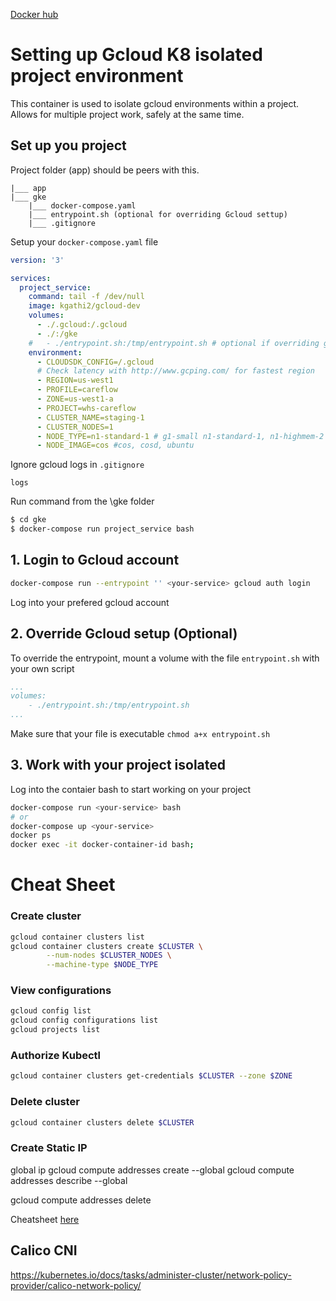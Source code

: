 [Docker hub](https://hub.docker.com/r/kgathi2/gcloud-dev)

# Setting up Gcloud K8 isolated project environment

This container is used to isolate gcloud environments within a project. Allows for multiple project work, safely at the same time.

## Set up you project

Project folder (app) should be peers with this.

```
|___ app
|___ gke
	|___ docker-compose.yaml
	|___ entrypoint.sh (optional for overriding Gcloud settup)
	|___ .gitignore
```

Setup your `docker-compose.yaml` file
```yaml
version: '3'

services:
  project_service:
    command: tail -f /dev/null
    image: kgathi2/gcloud-dev
    volumes:
      - ./.gcloud:/.gcloud
	  - ./:/gke
	#   - ./entrypoint.sh:/tmp/entrypoint.sh # optional if overriding gcloud setup
    environment:
      - CLOUDSDK_CONFIG=/.gcloud
      # Check latency with http://www.gcping.com/ for fastest region
      - REGION=us-west1
      - PROFILE=careflow
      - ZONE=us-west1-a
      - PROJECT=whs-careflow
      - CLUSTER_NAME=staging-1
      - CLUSTER_NODES=1
      - NODE_TYPE=n1-standard-1 # g1-small n1-standard-1, n1-highmem-2
      - NODE_IMAGE=cos #cos, cosd, ubuntu

```
Ignore gcloud logs in `.gitignore`
```
logs
```
Run command from the \gke folder

```bash
$ cd gke
$ docker-compose run project_service bash
```

## 1. Login to Gcloud account

```bash
docker-compose run --entrypoint '' <your-service> gcloud auth login
```

Log into your prefered gcloud account

## 2. Override Gcloud setup (Optional)

To override the entrypoint, mount a volume with the file `entrypoint.sh` with your own script

```yaml
...
volumes:
	- ./entrypoint.sh:/tmp/entrypoint.sh
...
```
Make sure that your file is executable `chmod a+x entrypoint.sh`

## 3. Work with your project isolated

Log into the contaier bash to start working on your project

```bash
docker-compose run <your-service> bash
# or
docker-compose up <your-service>
docker ps
docker exec -it docker-container-id bash;
```

# Cheat Sheet

### Create cluster

```bash
gcloud container clusters list
gcloud container clusters create $CLUSTER \
		--num-nodes $CLUSTER_NODES \
		--machine-type $NODE_TYPE
```

### View configurations

```bash
gcloud config list
gcloud config configurations list
gcloud projects list
```

### Authorize Kubectl

```bash
gcloud container clusters get-credentials $CLUSTER --zone $ZONE
```

### Delete cluster

```bash
gcloud container clusters delete $CLUSTER
```

### Create Static IP

global ip
gcloud compute addresses create <ip-name> --global
gcloud compute addresses describe <ip-name> --global

gcloud compute addresses delete <ip-name>

Cheatsheet [here](https://gist.github.com/pydevops/cffbd3c694d599c6ca18342d3625af97)

## Calico CNI

https://kubernetes.io/docs/tasks/administer-cluster/network-policy-provider/calico-network-policy/
